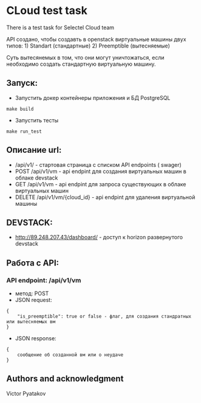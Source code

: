 # CLoud test task

There is a test task for Selectel Cloud team

API создано, чтобы создавть в openstack виртуальные машины двух типов:
    1) Standart (стандартные)
    2) Preemptible (вытесняемые)

Суть вытесянемых в том, что они могут уничтожаться, если необходимо создать стандартную виртуальную машину.


## Запуск:
* Запустить докер контейнеры приложения и БД PostgreSQL
```shell script
make build
```

* Запустить тесты
```shell script
make run_test
```

## Описание url:
* /api/v1/ - стартовая страница с списком API endpoints ( swager)
* POST /api/v1/vm - api endpint для создания виртуальных машин в облаке devstack
* GET /api/v1/vm - api endpint для запроса существующих в облаке виртуальных машин
* DELETE /api/v1/vm/{cloud_id} - api endpint для удаления виртуальной машины

## DEVSTACK:
* http://89.248.207.43/dashboard/ - доступ к horizon развернутого devstack


## Работа с API:
### API endpoint: /api/v1/vm
* метод: POST
* JSON request:
```shell script
{
    "is_preemptible": true or false - флаг, для создания стандратных или вытесняемых вм
}
``` 
* JSON response:
```shell script
{
    сообщение об созданной вм или о неудаче
}
``` 

## Authors and acknowledgment
Victor Pyatakov
